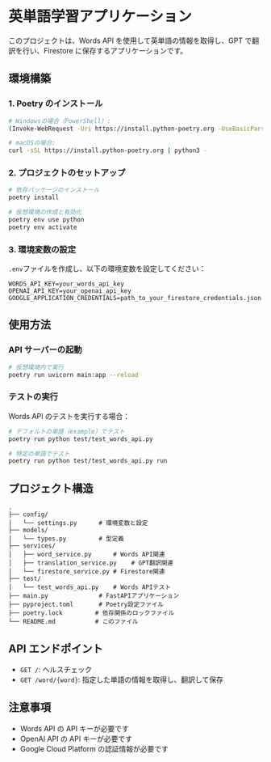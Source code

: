 # 英単語学習アプリケーション

このプロジェクトは、Words API を使用して英単語の情報を取得し、GPT で翻訳を行い、Firestore に保存するアプリケーションです。

## 環境構築

### 1. Poetry のインストール

```bash
# Windowsの場合（PowerShell）:
(Invoke-WebRequest -Uri https://install.python-poetry.org -UseBasicParsing).Content | python -

# macOSの場合:
curl -sSL https://install.python-poetry.org | python3 -
```

### 2. プロジェクトのセットアップ

```bash
# 依存パッケージのインストール
poetry install

# 仮想環境の作成と有効化
poetry env use python
poetry env activate
```

### 3. 環境変数の設定

`.env`ファイルを作成し、以下の環境変数を設定してください：

```env
WORDS_API_KEY=your_words_api_key
OPENAI_API_KEY=your_openai_api_key
GOOGLE_APPLICATION_CREDENTIALS=path_to_your_firestore_credentials.json
```

## 使用方法

### API サーバーの起動

```bash
# 仮想環境内で実行
poetry run uvicorn main:app --reload
```

### テストの実行

Words API のテストを実行する場合：

```bash
# デフォルトの単語（example）でテスト
poetry run python test/test_words_api.py

# 特定の単語でテスト
poetry run python test/test_words_api.py run
```

## プロジェクト構造

```
.
├── config/
│   └── settings.py      # 環境変数と設定
├── models/
│   └── types.py         # 型定義
├── services/
│   ├── word_service.py      # Words API関連
│   ├── translation_service.py    # GPT翻訳関連
│   └── firestore_service.py # Firestore関連
├── test/
│   └── test_words_api.py    # Words APIテスト
├── main.py              # FastAPIアプリケーション
├── pyproject.toml       # Poetry設定ファイル
├── poetry.lock         # 依存関係のロックファイル
└── README.md           # このファイル
```

## API エンドポイント

- `GET /`: ヘルスチェック
- `GET /word/{word}`: 指定した単語の情報を取得し、翻訳して保存

## 注意事項

- Words API の API キーが必要です
- OpenAI API の API キーが必要です
- Google Cloud Platform の認証情報が必要です
